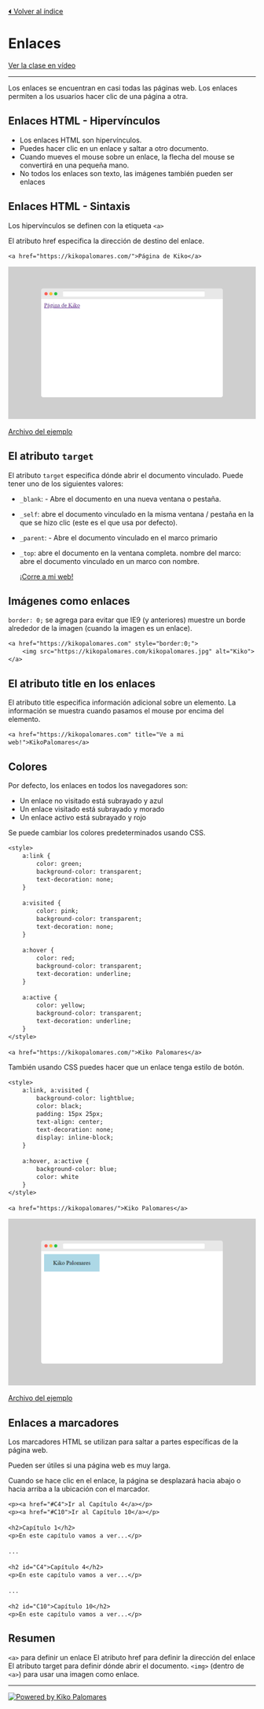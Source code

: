 [⏴ Volver al índice](../../README.md#índice-del-curso)

# Enlaces

[Ver la clase en vídeo](https://kikopalomares.com/clases/como-crear-enlaces-en-html)

_____

Los enlaces se encuentran en casi todas las páginas web. Los enlaces permiten a los usuarios hacer clic de una página a otra.

## Enlaces HTML - Hipervínculos

- Los enlaces HTML son hipervínculos.
- Puedes hacer clic en un enlace y saltar a otro documento.
- Cuando mueves el mouse sobre un enlace, la flecha del mouse se convertirá en una pequeña mano.
- No todos los enlaces son texto, las imágenes también pueden ser enlaces

## Enlaces HTML - Sintaxis

Los hipervínculos se definen con la etiqueta `<a>`

El atributo href especifica la dirección de destino del enlace.

    <a href="https://kikopalomares.com/">Página de Kiko</a>

![Ejemplo 1](../../img/1.9_ejemplo_1.png)

[Archivo del ejemplo](../../ejemplos/1.9_ejemplo_1.html)

## El atributo `target`
El atributo `target` especifica dónde abrir el documento vinculado. Puede tener uno de los siguientes valores:

- `_blank`: - Abre el documento en una nueva ventana o pestaña.
- `_self`: abre el documento vinculado en la misma ventana / pestaña en la que se hizo clic (este es el que usa por defecto).
- `_parent`: - Abre el documento vinculado en el marco primario
- `_top`: abre el documento en la ventana completa.
nombre del marco: abre el documento vinculado en un marco con nombre.

    <a href="https://kikopalomares.com" target="_blank">¡Corre a mi web!</a>

## Imágenes como enlaces

`border: 0;` se agrega para evitar que IE9 (y anteriores) muestre un borde alrededor de la imagen (cuando la imagen es un enlace).

    <a href="https://kikopalomares.com" style="border:0;">
        <img src="https://kikopalomares.com/kikopalomares.jpg" alt="Kiko">
    </a>

## El atributo title en los enlaces

El atributo title especifica información adicional sobre un elemento. La información se muestra cuando pasamos el mouse por encima del elemento.

    <a href="https://kikopalomares.com" title="Ve a mi web!">KikoPalomares</a>

## Colores

Por defecto, los enlaces en todos los navegadores son:

- Un enlace no visitado está subrayado y azul
- Un enlace visitado está subrayado y morado
- Un enlace activo está subrayado y rojo

Se puede cambiar los colores predeterminados usando CSS.

    <style>
        a:link {
            color: green;
            background-color: transparent;
            text-decoration: none;
        }

        a:visited {
            color: pink;
            background-color: transparent;
            text-decoration: none;
        }

        a:hover {
            color: red;
            background-color: transparent;
            text-decoration: underline;
        }

        a:active {
            color: yellow;
            background-color: transparent;
            text-decoration: underline;
        }
    </style>

    <a href="https://kikopalomares.com/">Kiko Palomares</a>

También usando CSS puedes hacer que un enlace tenga estilo de botón.

    <style>
        a:link, a:visited {
            background-color: lightblue;
            color: black;
            padding: 15px 25px;
            text-align: center;
            text-decoration: none;
            display: inline-block;
        }

        a:hover, a:active {
            background-color: blue;
            color: white
        }
    </style>

    <a href="https://kikopalomares/">Kiko Palomares</a>

![Ejemplo 2](../../img/1.9_ejemplo_2.png)

[Archivo del ejemplo](../../ejemplos/1.9_ejemplo_2.html)

## Enlaces a marcadores

Los marcadores HTML se utilizan para saltar a partes específicas de la página web.

Pueden ser útiles si una página web es muy larga.

Cuando se hace clic en el enlace, la página se desplazará hacia abajo o hacia arriba a la ubicación con el marcador.

    <p><a href="#C4">Ir al Capítulo 4</a></p>
    <p><a href="#C10">Ir al Capítulo 10</a></p>

    <h2>Capítulo 1</h2>
    <p>En este capítulo vamos a ver...</p>

    ...

    <h2 id="C4">Capítulo 4</h2>
    <p>En este capítulo vamos a ver...</p>

    ...

    <h2 id="C10">Capítulo 10</h2>
    <p>En este capítulo vamos a ver...</p>

## Resumen

`<a>` para definir un enlace
El atributo href para definir la dirección del enlace
El atributo target para definir dónde abrir el documento.
`<img>` (dentro de `<a>`) para usar una imagen como enlace.

------------
[![Powered by Kiko Palomares](https://img.shields.io/badge/-Powered%20by%20Kiko%20Palomares-red)](https://kikopalomares.com/)